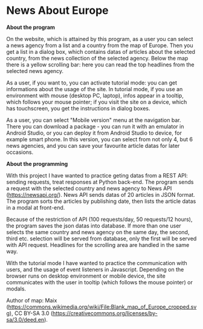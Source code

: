 # News About Europe


**About the program**

On the website, which is attained by this program, as a user you can select a news agency from a list and a country from the map of Europe. Then you get a list in a dialog box, which contains datas of articles about the selected country, from the news collection of the selected agency. Below the map there is a yellow scrolling bar: here you can read the top headlines from the selected news agency.

As a user, if you want to, you can activate tutorial mode: you can get informations about the usage of the site. In tutorial mode, if you use an environment with mouse (desktop PC, laptop), infos appear in a tooltip, which follows your mouse pointer; if you visit the site on a device, which has touchscreen, you get the instructions in dialog boxes.

As a user, you can select "Mobile version" menu at the navigation bar. There you can download a package - you can run it with an emulator in Android Studio, or you can deploy it from Android Studio to device, for example smart phone. In this version, you can select from not only 4, but 6 news agencies, and you can save your favourite article datas for later occasions.


**About the programming**

With this project I have wanted to practice geting datas from a REST API: sending requests, treat responses at Python back-end. The program sends a request with the selected country and news agency to News API (https://newsapi.org/). News API sends datas of 20 articles in JSON format. The program sorts the articles by publishing date, then lists the article datas in a modal at front-end.

Because of the restriction of API (100 requests/day, 50 requests/12 hours), the program saves the json datas into database. If more than one user selects the same country and news agency on the same day, the second, third etc. selection will be served from database, only the first will be served with API request. Headlines for the scrolling area are handled in the same way.

With the tutorial mode I have wanted to practice the communication with users, and the usage of event listeners in Javascript. Depending on the browser runs on desktop environment or mobile device, the site communicates with the user in tooltip (which follows the mouse pointer) or modals.

Author of map: Maix (https://commons.wikimedia.org/wiki/File:Blank_map_of_Europe_cropped.svg), CC BY-SA 3.0 (https://creativecommons.org/licenses/by-sa/3.0/deed.en).
